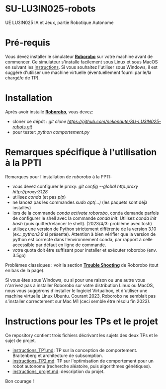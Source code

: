 # SU-LU3IN025-robots
UE LU3IN025 IA et Jeux, partie Robotique Autonome

# Pré-requis

Vous devez installer le simulateur [**Roborobo**](https://github.com/nekonaute/roborobo4/) sur votre machine avant de commencer. Ce simulateur s'installe facilement sous Linux et sous MacOS en suivant les [instructions](https://github.com/nekonaute/roborobo4/blob/main/README.md). Si vous souhaitez l'utiliser sous Windows, il est suggéré d'utiliser une machine virtuelle (éventuellement fourni par le/la chargé/e de TP).

# Installation

Après avoir installé [**Roborobo**](https://github.com/nekonaute/roborobo4/), vous devez:
- cloner ce dépôt : _git clone https://github.com/nekonaute/SU-LU3IN025-robots.git_
- pour tester: _python comportement.py_

# Remarques spécifique à l'utilisation à la PPTI

Remarques pour l'installation de _roborobo_ à la PPTI:
- vous devez configurer le proxy: _git config --global http.proxy http://proxy:3128_
- utilisez _conda_ (et pas _pip_)
- ne lancez pas les commandes _sudo apt(...)_ (les paquets sont déjà installés)
- lors de la commande _conda activate roborobo_, conda demande parfois de configurer le shell avec la commande _conda init_. Utilisez _conda init bash_ (puis quitter/relancer le shell). (2023/4/3: problème avec tcsh)
- utilisez une version de Python strictement différente de la version 3.10 (ex.: _python3.9_ si présente). Attention à bien vérifier que la version de python est correcte dans l'environnement conda, par rapport à celle accessible par défaut en ligne de commande. 
- votre quota doit être suffisant pour installer et exécuter roborobo (env. 3.5go)

Problèmes classiques : voir la section [**Trouble Shooting**](https://github.com/nekonaute/roborobo4/blob/main/README.md) de Roborobo (tout en bas de la page).

Si vous êtes sous Windows, ou si pour une raison ou une autre vous n'arrivez pas à installer Roborobo sur votre distribution Linux ou MacOS, nous vous suggérons d'installer le logiciel Virtualbox, et d'utiliser une machine virtuelle Linux Ubuntu. Courant 2023, Roborobo ne semblait pas s'installer correctement sur Mac M1 (ceci semble être résolu fin 2023).

# Instructions pour les TPs et le projet

Ce repository contient trois fichiers décrivant les sujets des deux TPs et le sujet de projet.

* [instructions_TP1.md](https://github.com/nekonaute/SU-LU3IN025-robots/blob/main/instructions_TP1.md): TP sur la conception de comportement. Braitenberg et architecture de subsomption. 
* [instructions_TP2.md](https://github.com/nekonaute/SU-LU3IN025-robots/blob/main/instructions_TP2.md): TP sur l'optimisation de comportement pour un robot autonome (recherche aléatoire, puis algorithmes génétiques).
* [instructions_projet.md](https://github.com/nekonaute/SU-LU3IN025-robots/blob/main/instructions_projet.md): description du projet.

Bon courage !
